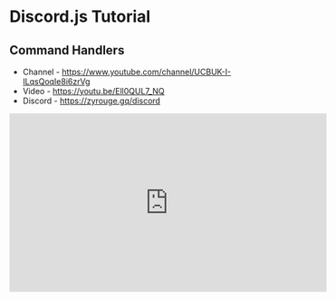 # Discord.js Tutorial
## Command Handlers
* Channel - https://www.youtube.com/channel/UCBUK-I-ILqsQoqIe8i6zrVg
* Video - https://youtu.be/Ell0QUL7_NQ
* Discord - https://zyrouge.gq/discord

<iframe width="560" height="315" src="https://www.youtube.com/embed/Ell0QUL7_NQ" frameborder="0" allow="accelerometer; autoplay; encrypted-media; gyroscope; picture-in-picture" allowfullscreen></iframe>
